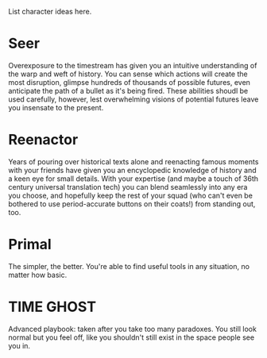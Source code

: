 List character ideas here.

# Seer
Overexposure to the timestream has given you an intuitive understanding of the warp and weft of history. You can sense which actions will create the most disruption, glimpse hundreds of thousands of possible futures, even anticipate the path of a bullet as it's being fired. These abilities shoudl be used carefully, however, lest overwhelming visions of potential futures leave you insensate to the present.

# Reenactor

Years of pouring over historical texts alone and reenacting famous moments with your friends have given you an encyclopedic knowledge of history and a keen eye for small details. With your expertise (and maybe a touch of 36th century universal translation tech) you can blend seamlessly into any era you choose, and hopefully keep the rest of your squad (who can't even be bothered to use period-accurate buttons on their coats!) from standing out, too.

# Primal
The simpler, the better. You're able to find useful tools in any situation, no matter how basic.

# TIME GHOST
Advanced playbook: taken after you take too many paradoxes.
You still look normal but you feel off, like you shouldn't still exist in the space people see you in.
